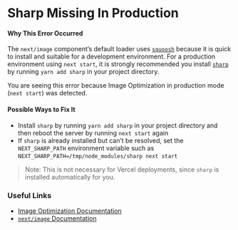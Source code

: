 # Sharp Missing In Production

#### Why This Error Occurred

The `next/image` component’s default loader uses [`squoosh`](https://www.npmjs.com/package/@squoosh/lib) because it is quick to install and suitable for a development environment. For a production environment using `next start`, it is strongly recommended you install [`sharp`](https://www.npmjs.com/package/sharp) by running `yarn add sharp` in your project directory.

You are seeing this error because Image Optimization in production mode (`next start`) was detected.

#### Possible Ways to Fix It

- Install `sharp` by running `yarn add sharp` in your project directory and then reboot the server by running `next start` again
- If `sharp` is already installed but can’t be resolved, set the `NEXT_SHARP_PATH` environment variable such as `NEXT_SHARP_PATH=/tmp/node_modules/sharp next start`

> Note: This is not necessary for Vercel deployments, since `sharp` is installed automatically for you.

### Useful Links

- [Image Optimization Documentation](https://nextjs.org/docs/basic-features/image-optimization)
- [`next/image` Documentation](https://nextjs.org/docs/api-reference/next/image)
